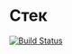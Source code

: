 ﻿# Стек

[![Build Status](https://travis-ci.org/AleksandraSavosina/381706-2_savosina_labs.svg?branch=lab_stacklist)](https://travis-ci.org/AleksandraSavosina/381706-2_savosina_labs)
